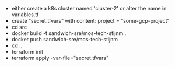 - either create a k8s cluster named 'cluster-2' or alter the name in variables.tf
- create "secret.tfvars" with content: project = "some-gcp-project"
- cd src
- docker build -t sandwich-sre/mos-tech-stijnm .
- docker push sandwich-sre/mos-tech-stijnm
- cd ..
- terraform init
- terraform apply -var-file="secret.tfvars"